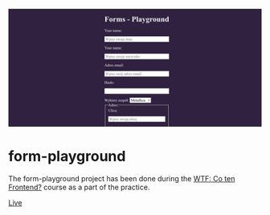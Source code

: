 ![cover](https://github.com/Dawid-Klos/form-playground/blob/master/cover.png)

# form-playground

The form-playground project has been done during the [WTF: Co ten Frontend?](https://cotenfrontend.pl/) course as a part of the practice.

[Live](https://dawid-klos.github.io/form-playground)
